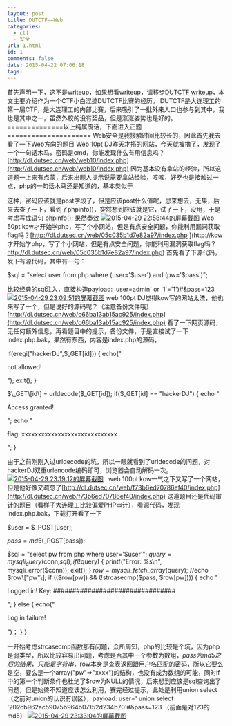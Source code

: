 ```yaml
---
layout: post
title: DUTCTF——Web
categories:
  - ctf
  - 安全
url: 1.html
id: 1
comments: false
date: 2015-04-22 07:06:18
tags:
---
```


首先声明一下，这不是writeup，如果想看writeup，请移步[DUTCTF writeup](http://bobao.360.cn/ctf/learning/129.html)，本文主要介绍作为一个CTF小白混迹DUTCTF比赛的经历。 DUTCTF是大连理工的第一届CTF，是大连理工的内部比赛，后来吸引了一批外来人口也参与到其中，我也是其中之一，虽然外校的没有奖品，但是涨涨姿势也是好的。 ==============以上纯属废话，下面进入正题===================== Web安全是我接触时间比较长的，因此首先我去看了一下Web方向的题目 Web 10pt DJ昨天才搭的网站，今天就被撸了，发现了一个一句话木马，密码是cmd，你能发现什么有用信息吗？ [http://dl.dutsec.cn/web/web10/index.php](http://dl.dutsec.cn/web/web10/index.php) 因为基本没有拿站的经验，所以这道题一上来有点蒙，后来出题人提示说需要拿站经验，咳咳，好歹也是接触过一点，php的一句话木马还是知道的，基本类似于

这种，密码应该就是post字段了，但是应该post什么值呢，思来想去，无果，后来去查了一下，看到了phpinfo()，突然想到应该就是它，试了一下，没用，于是考虑写成语句 phpinfo(); 果然奏效 [![2015-04-29 22:58:44的屏幕截图](http://skysider.com/wp-content/uploads/2015/04/2015-04-29-225844的屏幕截图.png)](http://skysider.com/wp-content/uploads/2015/04/2015-04-29-225844的屏幕截图.png) Web 50pt kow才开始学php，写了个小网站，但是有点安全问题，你能利用漏洞获取flag吗？[http://dl.dutsec.cn/web/05c035b1d7e82a97/index.php ](http://kow才开始学php，写了个小网站，但是有点安全问题，你能利用漏洞获取flag吗？ http://dl.dutsec.cn/web/05c035b1d7e82a97/index.php) 首先看了下源代码，发下有源代码，其中有一句：

$sql = "select user from php where (user='$user') and (pw='$pass')";

比较经典的sql注入，直接构造payload:  user=admin' or '1'='1')#&pass=123 [![2015-04-29 23:09:51的屏幕截图](http://skysider.com/wp-content/uploads/2015/04/2015-04-29-230951的屏幕截图.png)](http://skysider.com/wp-content/uploads/2015/04/2015-04-29-230951的屏幕截图.png) web 100pt DJ觉得kow写的网站太渣，他也来写了一个，但是说好的源码呢？（注意备份文件哦） [http://dl.dutsec.cn/web/c66ba13ab15ac925/index.php](http://dl.dutsec.cn/web/c66ba13ab15ac925/index.php) 看了一下网页源码，无任何额外信息，再看题目中的提示，备份文件，于是直接试了一下 index.php.bak，果然有东西，内容是index.php的源码，

if(eregi("hackerDJ",$_GET\[id\])) {
echo("<p>not allowed!</p>");
exit();
}

$\_GET\[id\] = urldecode($\_GET\[id\]);
if($_GET\[id\] == "hackerDJ")
{
echo "<p>Access granted!</p>";
echo "<p>flag: xxxxxxxxxxxxxxxxxxxxxxxxxxxxx </p>";
}

由于之前刚刚入过urldecode的坑，所以一眼就看到了urldecode的问题，对hackerDJ双重urlencode编码即可，浏览器会自动解码一次。 [![2015-04-29 23:19:12的屏幕截图](http://skysider.com/wp-content/uploads/2015/04/2015-04-29-231912的屏幕截图.png)](http://skysider.com/wp-content/uploads/2015/04/2015-04-29-231912的屏幕截图.png)   web 100pt kow一气之下又写了一个网站，但是他好像又疏忽了[http://dl.dutsec.cn/web/f73b6ed70786ef40/index.php](http://dl.dutsec.cn/web/f73b6ed70786ef40/index.php) 这道题目还是代码审计的题目（看样子大连理工比较偏爱PHP审计），看源代码，发现index.php.bak，下载打开看了一下

$user = $_POST\[user\];

$pass = md5($_POST\[pass\]);

$sql = "select pw from php where user='$user'";
$query = mysqli_query($conn,$sql);
if (!$query) {
printf("Error: %s\\n", mysqli_error($conn));
exit();
}
$row = mysqli\_fetch\_array($query);
//echo $row\["pw"\];
if (($row\[pw\]) && (!strcasecmp($pass, $row\[pw\]))) {
echo "<p>Logged in! Key: ################################ </p>";
}
else {
echo("<p>Log in failure!</p>")；
}
}

一开始考虑strcasecmp函数那有问题，众所周知，php的比较是个坑，因为php是弱类型，所以比较容易出问题，考虑是否其中一个参数为数组，$pass为md5之后的结果，只能是字符串，$row本身是查表返回跟用户名匹配的密码，所以它要么是空，要么是一个array("pw"=>"xxxx")的结构，也没有成为数组的可能，同时if中的第一个判断条件也杜绝了$row为NULL的情况，后来想到应该是sql查询出了问题，但是始终不知道应该怎么利用，赛完经过提示，此处是利用union select（之前对union的认识有误区），payload: user=' union select '202cb962ac59075b964b07152d234b70'#&pass=123 （前面是对123的md5） [![2015-04-29 23:33:04的屏幕截图](http://skysider.com/wp-content/uploads/2015/04/2015-04-29-233304的屏幕截图.png)](http://skysider.com/wp-content/uploads/2015/04/2015-04-29-233304的屏幕截图.png)